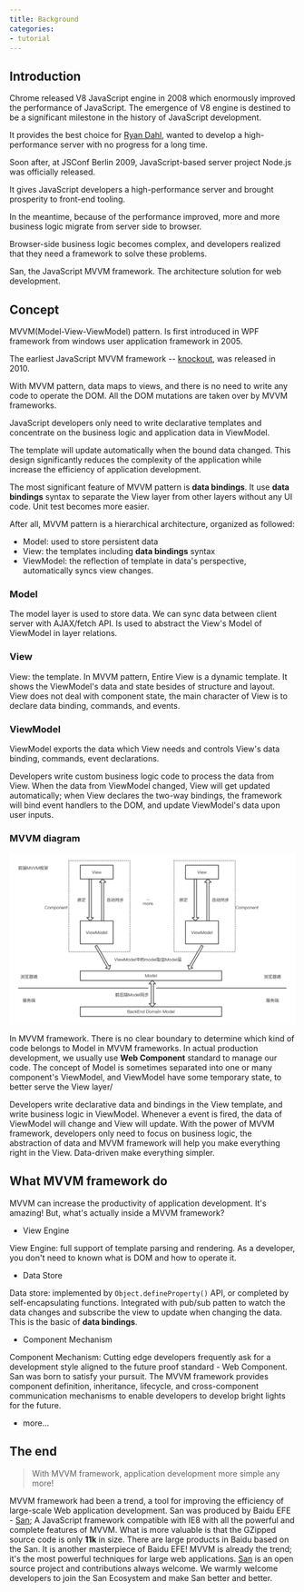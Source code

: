 ```yaml
---
title: Background
categories:
- tutorial
---
```


Introduction
-----

Chrome released V8 JavaScript engine in 2008 which enormously improved the performance of JavaScript. The emergence of V8 engine is destined to be a significant milestone in the history of JavaScript development.

It provides the best choice for [Ryan Dahl](http://tinyclouds.org/), wanted to develop a high-performance server with no progress for a long time.

Soon after, at JSConf Berlin 2009, JavaScript-based server project Node.js was officially released.

It gives JavaScript developers a high-performance server and brought prosperity to front-end tooling.

In the meantime, because of the performance improved, more and more business logic migrate from server side to browser.

Browser-side business logic becomes complex, and developers realized that they need a framework to solve these problems.

San, the JavaScript MVVM framework. The architecture solution for web development. 

Concept
-----

MVVM(Model-View-ViewModel) pattern. Is first introduced in WPF framework from windows user application framework in 2005. 

The earliest JavaScript MVVM framework -- [knockout](https://github.com/knockout/knockout), was released in 2010. 

With MVVM pattern, data maps to views, and there is no need to write any code to operate the DOM. All the DOM mutations are taken over by MVVM frameworks. 

JavaScript developers only need to write declarative templates and concentrate on the business logic and application data in ViewModel. 

The template will update automatically when the bound data changed. This design significantly reduces the complexity of the application while increase the efficiency of application development.

The most significant feature of MVVM pattern is **data bindings**. It use **data bindings** syntax to separate the View layer from other layers without any UI code. Unit test becomes more easier.

After all, MVVM pattern is a hierarchical architecture, organized as followed: 

- Model: used to store persistent data
- View: the templates including **data bindings** syntax
- ViewModel: the reflection of template in data's perspective, automatically syncs view changes. 

### Model

The model layer is used to store data. We can sync data between client server with AJAX/fetch API. Is used to abstract the View's Model of ViewModel in layer relations. 

### View

View: the template. In MVVM pattern, Entire View is a dynamic template. It shows the ViewModel's data and state besides of structure and layout. View does not deal with component state, the main character of View is to declare data binding, commands, and events.

### ViewModel

ViewModel exports the data which View needs and controls View's data binding, commands, event declarations. 

Developers write custom business logic code to process the data from View. When the data from ViewModel changed, View will get updated automatically; when View declares the two-way bindings, the framework will bind event handlers to the DOM, and update ViewModel's data upon user inputs.

### MVVM diagram

<img src="https://raw.githubusercontent.com/X-Jray/blog/master/assets/mvvm.png" width="540" alt="前端MVVM">

In MVVM framework. There is no clear boundary to determine which kind of code belongs to Model in MVVM frameworks. In actual production development, we usually use **Web Component** standard to manage our code. The concept of Model is sometimes separated into one or many component's ViewModel, and ViewModel have some temporary state, to better serve the View layer/

Developers write declarative data and bindings in the View template, and write business logic in ViewModel. Whenever a event is fired, the data of ViewModel will change and View will update. With the power of MVVM framework, developers only need to focus on business logic, the abstraction of data and MVVM framework will help you make everything right in the View. Data-driven make everything simpler.

What MVVM framework do
-----
MVVM can increase the productivity of application development. It's amazing! But, what's actually inside a MVVM framework?

- View Engine

View Engine: full support of template parsing and rendering. As a developer, you don't need to known what is DOM and how to operate it.

- Data Store

Data store: implemented by `Object.defineProperty()` API, or completed by self-encapsulating functions. Integrated with pub/sub patten to watch the data changes and subscribe the view to update when changing the data. This is the basic of **data bindings**.

- Component Mechanism

Component Mechanism: Cutting edge developers frequently ask for a development style aligned to the future proof standard - Web Component. San was born to satisfy your pursuit. The MVVM framework provides component definition, inheritance, lifecycle, and cross-component communication mechanisms to enable developers to develop bright lights for the future.

- more...

The end
-----

> With MVVM framework, application development more simple any more!

MVVM framework had been a trend, a tool for improving the efficiency of large-scale Web application development. San was produced by Baidu EFE - [San](https://baidu.github.io/San/); A JavaScript framework compatible with IE8 with all the powerful and complete features of MVVM. What is more valuable is that the GZipped source code is only **11k** in size. There are large products in Baidu based on the San. It is another masterpiece of Baidu EFE! MVVM is already the trend; it's the most powerful techniques for large web applications. [San](https://baidu.github.io/San/) is an open source project and contributions always welcome. We warmly welcome developers to join the San Ecosystem and make San better and better.